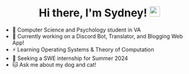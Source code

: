 <h1 align="center">Hi there, I'm Sydney! <img src="https://user-images.githubusercontent.com/5679180/79618120-0daffb80-80be-11ea-819e-d2b0fa904d07.gif" width="27px"></h1>
<ul>
  <li>🌱 Computer Science and Psychology student in VA
  <li>📝 Currently working on a Discord Bot, Translator, and Blogging Web App!
  <li>⚡ Learning Operating Systems & Theory of Computation
  <li>💬 Seeking a SWE internship for Summer 2024
  <li>🐱 Ask me about my dog and cat!
 </ul>
